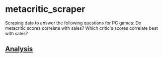 # metacritic_scraper
 Scraping data to answer the following questions for PC games:  Do metacritic scores correlate with sales? Which critic's scores correlate best with sales?

## [Analysis](analysis/analysis.ipynb)
